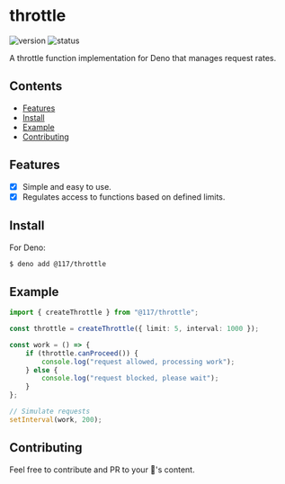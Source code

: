 # throttle

![version](https://img.shields.io/jsr/v/%40117/throttle?style=flat-square&color=%23ff51bc&label=version)
![status](https://img.shields.io/github/actions/workflow/status/117/throttle/deploy.yml?style=flat-square)

A throttle function implementation for Deno that manages request rates.

## Contents

- [Features](#features)
- [Install](#install)
- [Example](#example)
- [Contributing](#contributing)

## Features

- [x] Simple and easy to use.
- [x] Regulates access to functions based on defined limits.

## Install

For Deno:

```sh
$ deno add @117/throttle
```

## Example

```ts
import { createThrottle } from "@117/throttle";

const throttle = createThrottle({ limit: 5, interval: 1000 });

const work = () => {
    if (throttle.canProceed()) {
        console.log("request allowed, processing work");
    } else {
        console.log("request blocked, please wait");
    }
};

// Simulate requests
setInterval(work, 200);
```

## Contributing

Feel free to contribute and PR to your 💖's content.

